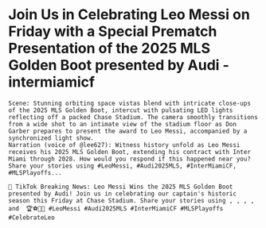 # Join Us in Celebrating Leo Messi on Friday with a Special Prematch Presentation of the 2025 MLS Golden Boot presented by Audi - intermiamicf

```sora
Scene: Stunning orbiting space vistas blend with intricate close-ups of the 2025 MLS Golden Boot, intercut with pulsating LED lights reflecting off a packed Chase Stadium. The camera smoothly transitions from a wide shot to an intimate view of the stadium floor as Don Garber prepares to present the award to Leo Messi, accompanied by a synchronized light show.
Narration (voice of @lee627): Witness history unfold as Leo Messi receives his 2025 MLS Golden Boot, extending his contract with Inter Miami through 2028. How would you respond if this happened near you? Share your stories using #LeoMessi, #Audi2025MLS, #InterMiamiCF, #MLSPlayoffs...
```

```tiktok
🎵 TikTok Breaking News: Leo Messi Wins the 2025 MLS Golden Boot presented by Audi! Join us in celebrating our captain's historic season this Friday at Chase Stadium. Share your stories using , , , , and  🏆⚽️🎉✨ #LeoMessi #Audi2025MLS #InterMiamiCF #MLSPlayoffs #CelebrateLeo
```
